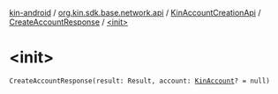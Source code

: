 [kin-android](../../../index.md) / [org.kin.sdk.base.network.api](../../index.md) / [KinAccountCreationApi](../index.md) / [CreateAccountResponse](index.md) / [&lt;init&gt;](./-init-.md)

# &lt;init&gt;

`CreateAccountResponse(result: Result, account: `[`KinAccount`](../../../org.kin.sdk.base.models/-kin-account/index.md)`? = null)`